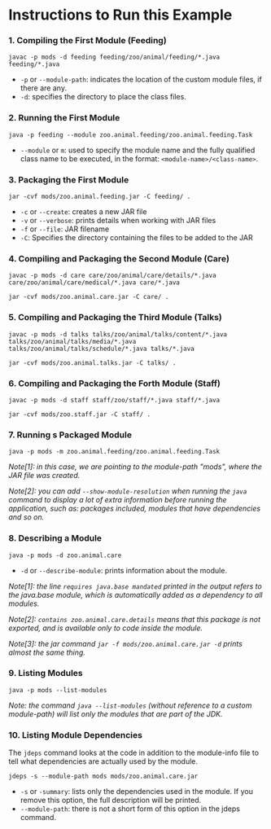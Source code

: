 # Instructions to Run this Example

### 1. Compiling the First Module (Feeding)

```
javac -p mods -d feeding feeding/zoo/animal/feeding/*.java feeding/*.java
```

* `-p` or `--module-path`: indicates the location of the custom module files, if there are any.
* `-d`: specifies the directory to place the class files.

### 2. Running the First Module

```
java -p feeding --module zoo.animal.feeding/zoo.animal.feeding.Task
```

* `--module` or `m`: used to specify the module name and the fully qualified class name to be executed, in the format: `<module-name>/<class-name>`.

### 3. Packaging the First Module

```
jar -cvf mods/zoo.animal.feeding.jar -C feeding/ .
```

* `-c` or `--create`: creates a new JAR file
* `-v` or `--verbose`: prints details when working with JAR files
* `-f` or `--file`: JAR filename
* `-C`: Specifies the directory containing the files to be added to the JAR

### 4. Compiling and Packaging the Second Module (Care)

```
javac -p mods -d care care/zoo/animal/care/details/*.java care/zoo/animal/care/medical/*.java care/*.java

jar -cvf mods/zoo.animal.care.jar -C care/ .
```

### 5. Compiling and Packaging the Third Module (Talks)

```
javac -p mods -d talks talks/zoo/animal/talks/content/*.java talks/zoo/animal/talks/media/*.java talks/zoo/animal/talks/schedule/*.java talks/*.java

jar -cvf mods/zoo.animal.talks.jar -C talks/ .
```

### 6. Compiling and Packaging the Forth Module (Staff)

```
javac -p mods -d staff staff/zoo/staff/*.java staff/*.java

jar -cvf mods/zoo.staff.jar -C staff/ .
```

### 7. Running s Packaged Module

```
java -p mods -m zoo.animal.feeding/zoo.animal.feeding.Task
```

_Note[1]: in this case, we are pointing to the module-path "mods", where the JAR file was created._

_Note[2]: you can add `--show-module-resolution` when running the `java` command to display a lot of extra information before running the application, such as: packages included, modules that have dependencies and so on._


### 8. Describing a Module

```
java -p mods -d zoo.animal.care
```

* `-d` or `--describe-module`: prints information about the module.

_Note[1]: the line `requires java.base mandated` printed in the output refers to the java.base module, which is automatically added as a dependency to all modules._

_Note[2]: `contains zoo.animal.care.details` means that this package is not exported, and is available only to code inside the module._

_Note[3]: the jar command `jar -f mods/zoo.animal.care.jar -d` prints almost the same thing._


### 9. Listing Modules

```
java -p mods --list-modules
```

_Note: the command `java --list-modules` (without reference to a custom module-path) will list only the modules that are part of the JDK._


### 10. Listing Module Dependencies

The `jdeps` command looks at the code in addition to the module-info file to tell what dependencies are actually used by the module.

```
jdeps -s --module-path mods mods/zoo.animal.care.jar
```

* `-s` or `-summary`: lists only the dependencies used in the module. If you remove this option, the full description will be printed.
* `--module-path`: there is not a short form of this option in the jdeps command.
